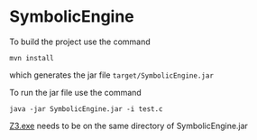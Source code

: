 # SymbolicEngine

To build the project use the command

```
mvn install
```
which generates the jar file ```target/SymbolicEngine.jar```

To run the jar file use the command 
```
java -jar SymbolicEngine.jar -i test.c
``` 

[Z3.exe](SymbolicEngine.jar) needs to be on the same directory of SymbolicEngine.jar